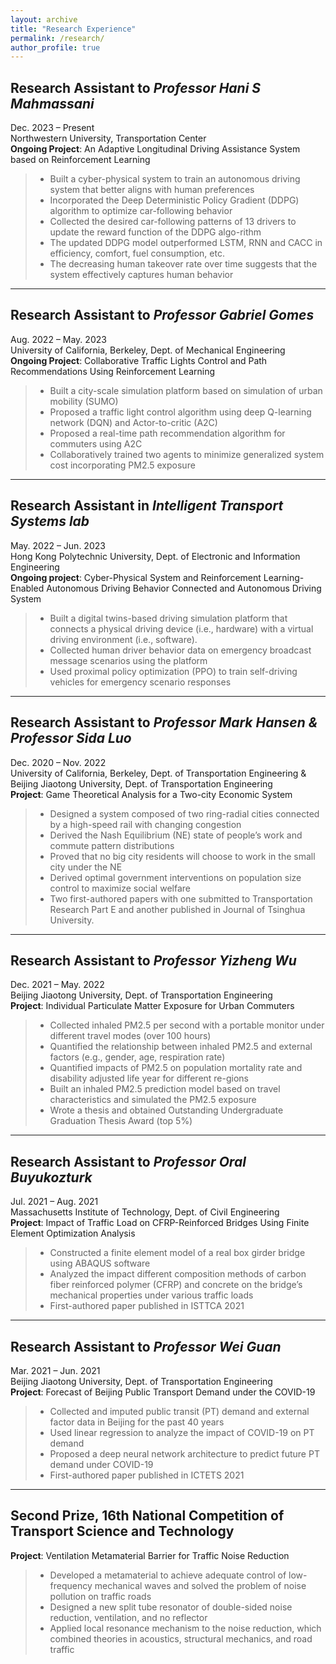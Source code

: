 ```yaml
---
layout: archive
title: "Research Experience"
permalink: /research/
author_profile: true
---
```


## **Research Assistant to *Professor Hani S Mahmassani*** <br/>
Dec. 2023 – Present <br/>
Northwestern University, Transportation Center <br/>
**Ongoing Project**: An Adaptive Longitudinal Driving Assistance System based on Reinforcement Learning
> * Built a cyber-physical system to train an autonomous driving system that better aligns with human preferences
> * Incorporated the Deep Deterministic Policy Gradient (DDPG) algorithm to optimize car-following behavior
> * Collected the desired car-following patterns of 13 drivers to update the reward function of the DDPG algo-rithm
> * The updated DDPG model outperformed LSTM, RNN and CACC in efficiency, comfort, fuel consumption, etc.
> * The decreasing human takeover rate over time suggests that the system effectively captures human behavior


-------

## **Research Assistant to *Professor Gabriel Gomes*** <br/>
Aug. 2022 – May. 2023 <br/>
University of California, Berkeley, Dept. of Mechanical Engineering <br/>
**Ongoing Project**: Collaborative Traffic Lights Control and Path Recommendations Using Reinforcement Learning
> * Built a city-scale simulation platform based on simulation of urban mobility (SUMO)
> * Proposed a traffic light control algorithm using deep Q-learning network (DQN) and Actor-to-critic (A2C) 
> * Proposed a real-time path recommendation algorithm for commuters using A2C 
> * Collaboratively trained two agents to minimize generalized system cost incorporating PM2.5 exposure

-------

## **Research Assistant in *Intelligent Transport Systems lab*** <br/>
May. 2022 – Jun. 2023 <br/>
Hong Kong Polytechnic University, Dept. of Electronic and Information Engineering <br/>
**Ongoing project**: Cyber-Physical System and Reinforcement Learning-Enabled Autonomous Driving Behavior
Connected and Autonomous Driving System
> * Built a digital twins-based driving simulation platform that connects a physical driving device (i.e., hardware) with a virtual driving environment (i.e., software).
> * Collected human driver behavior data on emergency broadcast message scenarios using the platform
> * Used proximal policy optimization (PPO) to train self-driving vehicles for emergency scenario responses

-------

## **Research Assistant to *Professor Mark Hansen & Professor Sida Luo*** <br/>
Dec. 2020 – Nov. 2022 <br/>
University of California, Berkeley, Dept. of Transportation Engineering & Beijing Jiaotong University, Dept. of Transportation Engineering <br/>
**Project**: Game Theoretical Analysis for a Two-city Economic System
> * Designed a system composed of two ring-radial cities connected by a high-speed rail with changing congestion
> * Derived the Nash Equilibrium (NE) state of people’s work and commute pattern distributions 
> * Proved that no big city residents will choose to work in the small city under the NE
> * Derived optimal government interventions on population size control to maximize social welfare
> * Two first-authored papers with one submitted to Transportation Research Part E and another published in Journal of Tsinghua University.

-------

## **Research Assistant to *Professor Yizheng Wu*** <br/>
Dec. 2021 – May. 2022	 <br/>
Beijing Jiaotong University, Dept. of Transportation Engineering <br/>
**Project**: Individual Particulate Matter Exposure for Urban Commuters
> * Collected inhaled PM2.5 per second with a portable monitor under different travel modes (over 100 hours)
> * Quantified the relationship between inhaled PM2.5 and external factors (e.g., gender, age, respiration rate)
> * Quantified impacts of PM2.5 on population mortality rate and disability adjusted life year for different re-gions
> * Built an inhaled PM2.5 prediction model based on travel characteristics and simulated the PM2.5 exposure 
> * Wrote a thesis and obtained Outstanding Undergraduate Graduation Thesis Award (top 5%)

-------

## **Research Assistant to *Professor Oral Buyukozturk*** <br/>
Jul. 2021 – Aug. 2021 <br/>
Massachusetts Institute of Technology, Dept. of Civil Engineering <br/>
**Project**: Impact of Traffic Load on CFRP-Reinforced Bridges Using Finite Element Optimization Analysis
> * Constructed a finite element model of a real box girder bridge using ABAQUS software 
> * Analyzed the impact different composition methods of carbon fiber reinforced polymer (CFRP)  and concrete on the bridge’s mechanical properties under various traffic loads
> * First-authored paper published in ISTTCA 2021

-------

## **Research Assistant to *Professor Wei Guan*** <br/>
Mar. 2021 – Jun. 2021 <br/>
Beijing Jiaotong University, Dept. of Transportation Engineering <br/>
**Project**: Forecast of Beijing Public Transport Demand under the COVID-19
> * Collected and imputed public transit (PT) demand and external factor data in Beijing for the past 40 years
> * Used linear regression to analyze the impact of COVID-19 on PT demand
> * Proposed a deep neural network architecture to predict future PT demand under COVID-19
> * First-authored paper published in ICTETS 2021

------

## **Second Prize, 16th National Competition of Transport Science and Technology** <br/>
**Project**: Ventilation Metamaterial Barrier for Traffic Noise Reduction
> * Developed a metamaterial to achieve adequate control of low-frequency mechanical waves and solved the problem of noise pollution on traffic roads 
> * Designed a new split tube resonator of double-sided noise reduction, ventilation, and no reflector 
> * Applied local resonance mechanism to the noise reduction, which combined theories in acoustics, structural mechanics, and road traffic
